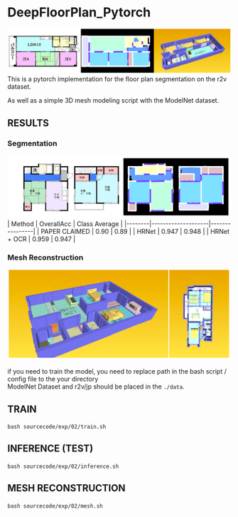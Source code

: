 # DeepFloorPlan_Pytorch
![](data/res_1.png)
This is a pytorch implementation for the floor plan segmentation on the r2v dataset.

As well as a simple 3D mesh modeling script with the ModelNet dataset.

## RESULTS
### Segmentation
![](data/res_2.png)
| Method |      OverallAcc    |  Class Average | 
|--------|--------------------|----------------|
| PAPER CLAIMED  | 0.90       |         0.89   |
| HRNet          | 0.947      |         0.948  |
| HRNet + OCR    | 0.959      |         0.947  | 

### Mesh Reconstruction
![](data/res_3.png)

if you need to train the model, 
you need to replace path in the bash script / config file to the your directory \
ModelNet Dataset and r2v/jp should be placed in the `./data`.
## TRAIN
```bash sourcecode/exp/02/train.sh```
## INFERENCE (TEST)
```bash sourcecode/exp/02/inference.sh```
## MESH RECONSTRUCTION
```bash sourcecode/exp/02/mesh.sh```
